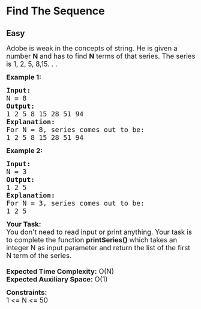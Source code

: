 # Find The Sequence
## Easy
<div class="problems_problem_content__Xm_eO"><p><span style="font-size:18px">Adobe is weak in the concepts of string. He is given a number <strong>N</strong>&nbsp;and has to find <strong>N</strong>&nbsp;terms of that series. The series is 1, 2, 5, 8,15. . .&nbsp;</span></p>

<p><span style="font-size:18px"><strong>Example 1:</strong></span></p>

<pre><span style="font-size:18px"><strong>Input:</strong>
N = 8
<strong>Output:</strong>
1 2 5 8 15 28 51 94
<strong>Explanation:</strong>
For N = 8, series comes out to be:
1 2 5 8 15 28 51 94<strong>
</strong></span></pre>

<p><span style="font-size:18px"><strong>Example 2:</strong></span></p>

<pre><span style="font-size:18px"><strong>Input:</strong>
N = 3
<strong>Output:</strong>
1 2 5 
<strong>Explanation:</strong>
For N = 3, series comes out to be:
1 2 5 </span></pre>

<p><span style="font-size:18px"><strong>Your Task:&nbsp;&nbsp;</strong><br>
You don't need to read input or print anything. Your task is to complete the function <strong>printSeries()</strong>&nbsp;which takes an integer N as input parameter and return the list of the first N term of the series.<br>
<br>
<strong>Expected Time Complexity:</strong> O(N)<br>
<strong>Expected Auxiliary Space:</strong> O(1)</span></p>

<p><span style="font-size:18px"><strong>Constraints:</strong><br>
1 &lt;= N&nbsp;&lt;= 50</span></p>
</div>